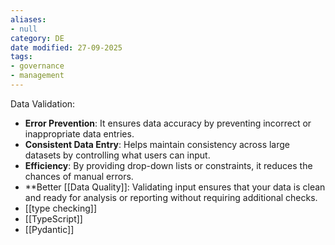 ```yaml
---
aliases:
- null
category: DE
date modified: 27-09-2025
tags:
- governance
- management
---
```

Data Validation:
- **Error Prevention**: It ensures data accuracy by preventing incorrect or inappropriate data entries.
- **Consistent Data Entry**: Helps maintain consistency across large datasets by controlling what users can input.
- **Efficiency**: By providing drop-down lists or constraints, it reduces the chances of manual errors.
- **Better [[Data Quality]]: Validating input ensures that your data is clean and ready for analysis or reporting without requiring additional checks.
- [[type checking]]
- [[TypeScript]]
- [[Pydantic]]